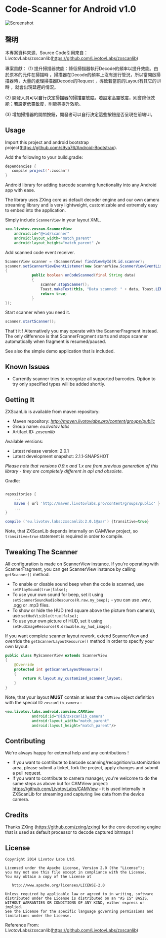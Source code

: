 Code-Scanner for Android v1.0
========================

![Screenshot](https://raw.githubusercontent.com/LivotovLabs/zxscanlib/master/zxscanlibSampleScreenshot.png)

聲明
-----
本專案資料來源、Source Code引用來自：
LivotovLabs/zxscanlib(https://github.com/LivotovLabs/zxscanlib)

專案貢獻：
(1) 提升掃描器效能：降低掃描器執行Decode的頻率以提升效能。由於原本的元件在掃描時
，掃描器在Decode的頻率上沒有進行管況，所以當開啟掃描器時，大量的處理掃描器Decode的Request
，導致若當前的Layout有其它的UI時
，就會出現延遲的情況。

(2) 開發人員可以自行決定掃描器的掃描靈敏度。若設定高靈敏度，則會降低效能；若設定低靈敏度，則能夠提升效能。

(3) 增加掃描器的開關按鈕，開發者可以自行決定這些按鈕是否呈現在前端UI。

Usage
-----

Import this project and android bootstrap project(https://github.com/s9ya76/Android-Bootstrap).

Add the following to your build.gradle:

```java
dependencies {
   compile project(':zxscan')
}
```

Android library for adding barcode scanning functionality into any Android app with ease.

The library uses ZXing core as default decoder engine and our own camera streaming library and is very lightweight, customizable and extremely easy to embed into the application.

Simply include `ScannerView` in your layout XML.

```xml
<eu.livotov.zxscan.ScannerView
    android:id="@+id/scanner"
    android:layout_width="match_parent"
    android:layout_height="match_parent" />
```

Add scanned code event receiver.

```java
ScannerView scanner = (ScannerView) findViewById(R.id.scanner);
scanner.setScannerViewEventListener(new ScannerView.ScannerViewEventListener()
{
            public boolean onCodeScanned(final String data)
            {
                scanner.stopScanner();
                Toast.makeText(this, "Data scanned: " + data, Toast.LENGTH_SHORT).show();
                return true;
            }
});
```

Start scanner when you need it.

```java
scanner.startScanner();
```

That't it ! Alternatively you may operate with the ScannerFragment instead. The only difference is that ScannerFragment
starts and stops scanner automatically when fragment is resumed/paused.

See also the simple demo application that is included.


Known Issues
------------

- Currently scanner tries to recognize all supported barcodes. Option to try only specified types will be added shortly.


Getting It
----------

ZXScanLib is available from maven repository:

- Maven repository: *http://maven.livotovlabs.pro/content/groups/public*
- Group name: *eu.livotov.labs*
- Artifact ID: *zxscanlib*

Available versions:

- Latest release version: 2.0.1
- Latest development snapshot: 2.1.1-SNAPSHOT

*Please note that versions 0.9.x and 1.x are from previous generation of this library - they are completely different in api and obsolete.*

Gradle:

```groovy

repositories {
    ...
    maven { url 'http://maven.livotovlabs.pro/content/groups/public' }
    ...
}

compile ('eu.livotov.labs:zxscanlib:2.0.1@aar') {transitive=true}

```

Note, that ZXScanLib depends internally on CAMView project, so ```transitive=true``` statement is required in order to compile.


Tweaking The Scanner
----------------

All configuration is made on ScannerView instance. If you're operating with ScannerFragment, you can get ScannerView instance by
calling ```getScanner()``` method.

- To enable or disable sound beep when the code is scanned, use ```setPlaySound(true|false);```
- To use your own sound for beep, set it using ```setScannerSoundAudioResource(R.raw.my_beep);``` - you can use .wav, .ogg or .mp3 files.
- To show or hide the HUD (red square above the picture from camera), use ```setHudVisible(true|false);```
- To use your own picture of HUD, set it using ```setHudImageResource(R.drawable.my_hud_image);```

If you want complete scanner layout rework, extend ScannerView and override the ```getScannerLayoutResource()``` method in order to
specify your own layout:

```java
public class MyScannerView extends ScannerView
{
    @Override
    protected int getScannerLayoutResource()
    {
        return R.layout.my_customized_scanner_layout;
    }
}
```

Note, that your layout **MUST** contain at least the ```CAMView``` object definition with the special ID ```zxscanlib_camera``` :

```xml
<eu.livotov.labs.android.camview.CAMView
            android:id="@id/zxscanlib_camera"
            android:layout_width="match_parent"
            android:layout_height="match_parent"/>
```



Contributing
------------

We're always happy for external help and any contributions !

- If you want to contribute to barcode scanning/recognition/customization area, please submit a ticket, fork the project, apply changes and submit a pull request.
- If you want to contribute to camera manager, you're welcome to do the same steps as above but for CAMView project: https://github.com/LivotovLabs/CAMView - it is used
internally in ZXScanLib for streaming and capturing live data from the device camera.


Credits
-------

Thanks ZXing (https://github.com/zxing/zxing) for the core decoding engine that is used as default processor to decode captured bitmaps !


License
-------

    Copyright 2014 Livotov Labs Ltd.

    Licensed under the Apache License, Version 2.0 (the "License");
    you may not use this file except in compliance with the License.
    You may obtain a copy of the License at

       http://www.apache.org/licenses/LICENSE-2.0

    Unless required by applicable law or agreed to in writing, software
    distributed under the License is distributed on an "AS IS" BASIS,
    WITHOUT WARRANTIES OR CONDITIONS OF ANY KIND, either express or implied.
    See the License for the specific language governing permissions and
    limitations under the License.



 [zip]: https://github.com/LivotovLabs/zxscanlib/archive/master.zip

Reference From: LivotovLabs/zxscanlib(https://github.com/LivotovLabs/zxscanlib)
